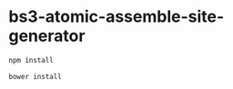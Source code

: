 # bs3-atomic-assemble-site-generator

```javascript
npm install
```

```javascript
bower install
```
